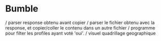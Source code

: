 # Bumble

/ parser response obtenu avant copier
/ parser le fichier obtenu avec la response, et copier/coller le contenu dans un autre fichier
/ programme pour filter les profiles ayant voté 'oui'.
/ visuel quadrillage geographique
